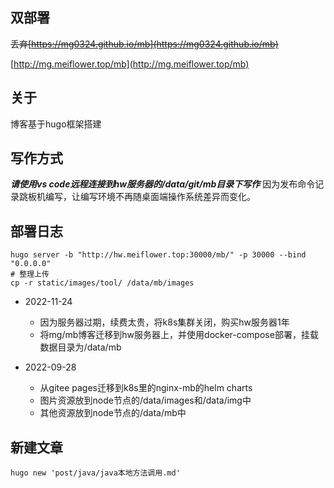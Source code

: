 ## 双部署

~~丢弃[https://mg0324.github.io/mb](https://mg0324.github.io/mb)~~

[http://mg.meiflower.top/mb](http://mg.meiflower.top/mb)

## 关于

博客基于hugo框架搭建

## 写作方式
***请使用vs code远程连接到hw服务器的/data/git/mb目录下写作***
因为发布命令记录跳板机编写，让编写环境不再随桌面端操作系统差异而变化。

## 部署日志
``` shell
hugo server -b "http://hw.meiflower.top:30000/mb/" -p 30000 --bind "0.0.0.0"
# 整理上传
cp -r static/images/tool/ /data/mb/images
```
* 2022-11-24

  * 因为服务器过期，续费太贵，将k8s集群关闭，购买hw服务器1年
  * 将mg/mb博客迁移到hw服务器上，并使用docker-compose部署，挂载数据目录为/data/mb
* 2022-09-28

  * 从gitee pages迁移到k8s里的nginx-mb的helm charts
  * 图片资源放到node节点的/data/images和/data/img中
  * 其他资源放到node节点的/data/mb中

## 新建文章

```
hugo new 'post/java/java本地方法调用.md'
```
